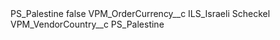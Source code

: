 <?xml version="1.0" encoding="UTF-8"?>
<CustomMetadata xmlns="http://soap.sforce.com/2006/04/metadata" xmlns:xsi="http://www.w3.org/2001/XMLSchema-instance" xmlns:xsd="http://www.w3.org/2001/XMLSchema">
    <label>PS_Palestine</label>
    <protected>false</protected>
    <values>
        <field>VPM_OrderCurrency__c</field>
        <value xsi:type="xsd:string">ILS_Israeli Scheckel</value>
    </values>
    <values>
        <field>VPM_VendorCountry__c</field>
        <value xsi:type="xsd:string">PS_Palestine</value>
    </values>
</CustomMetadata>
